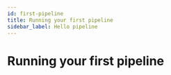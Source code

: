 ```yaml
---
id: first-pipeline
title: Running your first pipeline
sidebar_label: Hello pipeline
---
```


# Running your first pipeline
